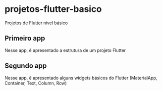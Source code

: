 # projetos-flutter-basico

Projetos de Flutter nível básico

## Primeiro app

Nesse app, é apresentado a estrutura de um projeto Flutter

## Segundo app

Nesse app, é apresentado alguns widgets básicos do Flutter (MaterialApp, Container, Text, Column, Row)
